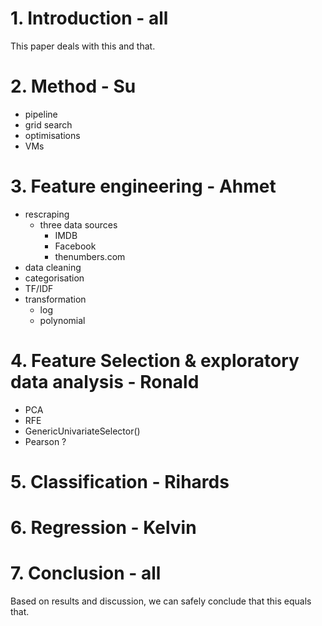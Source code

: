 # 1. Introduction - all
This paper deals with this and that.

# 2. Method - Su

- pipeline
- grid search
- optimisations
- VMs

# 3. Feature engineering - Ahmet


- rescraping
    - three data sources
        - IMDB
        - Facebook
        - thenumbers.com
- data cleaning
- categorisation
- TF/IDF
- transformation
    - log
    - polynomial

# 4. Feature Selection & exploratory data analysis - Ronald

- PCA
- RFE
- GenericUnivariateSelector()
- Pearson ?

# 5. Classification - Rihards

# 6. Regression - Kelvin

# 7. Conclusion - all
Based on results and discussion, we can safely conclude that this equals that.